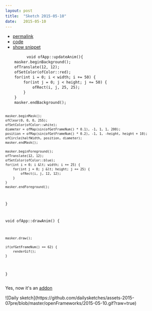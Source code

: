```yaml
---
layout: post
title:  "Sketch 2015-05-10"
date:   2015-05-10
---
```

<div class="code">
    <ul>
		<li><a href="{% post_url 2015-05-10-sketch %}">permalink</a></li>
		<li><a href="https://github.com/dailysketches/sketches-2015-07pre/tree/master/2015-05-10">code</a></li>
		<li><a href="#" class="snippet-button">show snippet</a></li>
	</ul>
    <pre class="snippet">
        <code class="cpp">void ofApp::updateAnim(){
    masker.beginBackground();
    ofTranslate(12, 12);
    ofSetColor(ofColor::red);
    for(int i = 0; i &lt; width; i += 50) {
        for(int j = 0; j &lt; height; j += 50) {
            ofRect(i, j, 25, 25);
        }
    }
    masker.endBackground();
    
    masker.beginMask();
    ofClear(0, 0, 0, 255);
    ofSetColor(ofColor::white);
    diameter = ofMap(sin(ofGetFrameNum() * 0.1), -1, 1, 1, 200);
    position = ofMap(sin(ofGetFrameNum() * 0.2), -1, 1, -height, height + 10);
    ofCircle(halfWidth, position, diameter);
    masker.endMask();
    
    masker.beginForeground();
    ofTranslate(12, 12);
    ofSetColor(ofColor::blue);
    for(int i = 0; i &lt; width; i += 25) {
        for(int j = 0; j &lt; height; j += 25) {
            ofRect(i, j, 12, 12);
        }
    }
    masker.endForeground();
}

void ofApp::drawAnim() {
    
    masker.draw();
    
    if(ofGetFrameNum() == 62) {
        renderGif();
    }
}</code>
    </pre>
</div>
<p class="description">Yes, now it's an <a href="https://github.com/microcosm/ofxLayerMask">addon</a></p>
![Daily sketch](https://github.com/dailysketches/assets-2015-07pre/blob/master/openFrameworks/2015-05-10.gif?raw=true)
